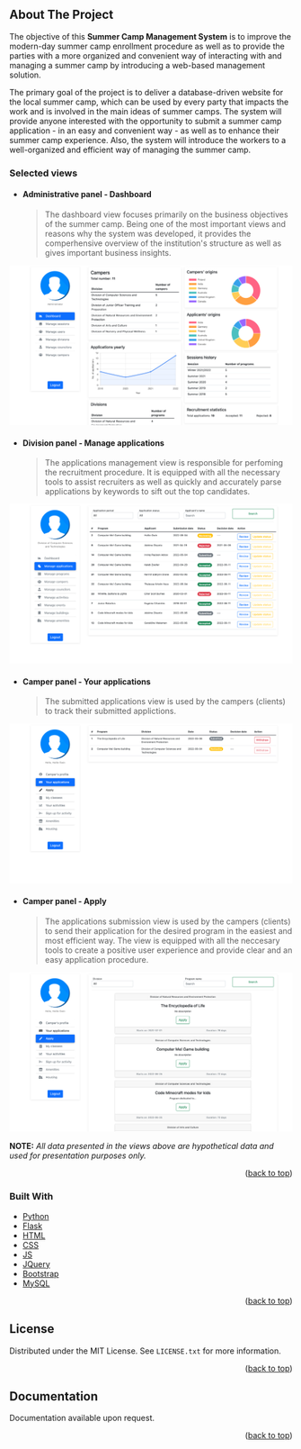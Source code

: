 <!-- ABOUT THE PROJECT -->
## About The Project 
The objective of this **Summer Camp Management System** is to improve the modern-day summer camp enrollment procedure as well as to provide the parties with a more organized and convenient way of interacting with and managing a summer camp by introducing a web-based management solution. 

The primary goal of the project is to deliver a database-driven website for the local summer camp, which can be used by every party that impacts the work and is involved in the main ideas of summer camps. The system will provide anyone interested with the opportunity to submit a summer camp application - in an easy and convenient way - as well as to enhance their summer camp experience. Also, the system will introduce the workers to a well-organized and efficient way of managing the summer camp.

### Selected views

- #### Administrative panel - Dashboard
  > The dashboard view focuses primarily on the business objectives of the summer camp. Being one of the most important views and reasons why the system was developed, it provides the comperhensive overview of the institution's structure as well as gives important business insights. 
  
![Administartive panel - Dashboard](preview/admin-dashboard.png)

- #### Division panel - Manage applications
  > The applications management view is responsible for perfoming the recruitment procedure. It is equipped with all the necessary tools to assist recruiters as well as quickly and accurately parse applications by keywords to sift out the top candidates.  

![Administartive panel - Dashboard](preview/division-manage-applications.png)

- #### Camper panel - Your applications
  > The submitted applications view is used by the campers (clients) to track their submitted applictions. 

![Administartive panel - Dashboard](preview/camper-your-applications.png)

- #### Camper panel - Apply
  > The applications submission view is used by the campers (clients) to send their application for the desired program in the easiest and most efficient way. The view is equipped with all the neccesary tools to create a positive user experience and provide clear and an easy application procedure.

![Administartive panel - Dashboard](preview/camper-apply.png)

**NOTE:** *All data presented in the views above are hypothetical data and used for presentation purposes only.*

<p align="right">(<a href="#top">back to top</a>)</p>



### Built With

* [Python](https://www.python.org)
* [Flask](https://flask.palletsprojects.com/en/2.0.x/)
* [HTML](https://html.com)
* [CSS](https://developer.mozilla.org/en-US/docs/Web/CSS)
* [JS](https://www.javascript.com)
* [JQuery](https://jquery.com)
* [Bootstrap](https://getbootstrap.com)
* [MySQL](https://www.mysql.com)


<p align="right">(<a href="#top">back to top</a>)</p>

<!-- LICENSE -->
## License

Distributed under the MIT License. See `LICENSE.txt` for more information.

<p align="right">(<a href="#top">back to top</a>)</p>

<!-- Documentation -->
## Documentation

Documentation available upon request.

<p align="right">(<a href="#top">back to top</a>)</p>
